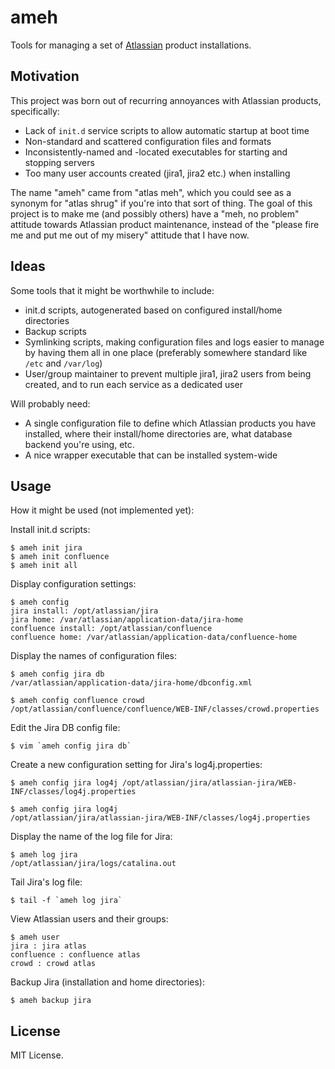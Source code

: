 ameh
====

Tools for managing a set of [Atlassian](http://www.atlassian.com) product installations.


Motivation
----------

This project was born out of recurring annoyances with Atlassian products, specifically:

- Lack of `init.d` service scripts to allow automatic startup at boot time
- Non-standard and scattered configuration files and formats
- Inconsistently-named and -located executables for starting and stopping servers
- Too many user accounts created (jira1, jira2 etc.) when installing

The name "ameh" came from "atlas meh", which you could see as a synonym for
"atlas shrug" if you're into that sort of thing. The goal of this project is to
make me (and possibly others) have a "meh, no problem" attitude towards
Atlassian product maintenance, instead of the "please fire me and put me out of
my misery" attitude that I have now.


Ideas
-----

Some tools that it might be worthwhile to include:

- init.d scripts, autogenerated based on configured install/home directories
- Backup scripts
- Symlinking scripts, making configuration files and logs easier to manage by
  having them all in one place (preferably somewhere standard like `/etc` and
  `/var/log`)
- User/group maintainer to prevent multiple jira1, jira2 users from being
  created, and to run each service as a dedicated user

Will probably need:

- A single configuration file to define which Atlassian products you have
  installed, where their install/home directories are, what database backend
  you're using, etc.
- A nice wrapper executable that can be installed system-wide


Usage
-----

How it might be used (not implemented yet):

Install init.d scripts:

    $ ameh init jira
    $ ameh init confluence
    $ ameh init all

Display configuration settings:

    $ ameh config
    jira install: /opt/atlassian/jira
    jira home: /var/atlassian/application-data/jira-home
    confluence install: /opt/atlassian/confluence
    confluence home: /var/atlassian/application-data/confluence-home

Display the names of configuration files:

    $ ameh config jira db
    /var/atlassian/application-data/jira-home/dbconfig.xml

    $ ameh config confluence crowd
    /opt/atlassian/confluence/confluence/WEB-INF/classes/crowd.properties

Edit the Jira DB config file:

    $ vim `ameh config jira db`

Create a new configuration setting for Jira's log4j.properties:

    $ ameh config jira log4j /opt/atlassian/jira/atlassian-jira/WEB-INF/classes/log4j.properties

    $ ameh config jira log4j
    /opt/atlassian/jira/atlassian-jira/WEB-INF/classes/log4j.properties

Display the name of the log file for Jira:

    $ ameh log jira
    /opt/atlassian/jira/logs/catalina.out

Tail Jira's log file:

    $ tail -f `ameh log jira`

View Atlassian users and their groups:

    $ ameh user
    jira : jira atlas
    confluence : confluence atlas
    crowd : crowd atlas

Backup Jira (installation and home directories):

    $ ameh backup jira


License
-------

MIT License.

